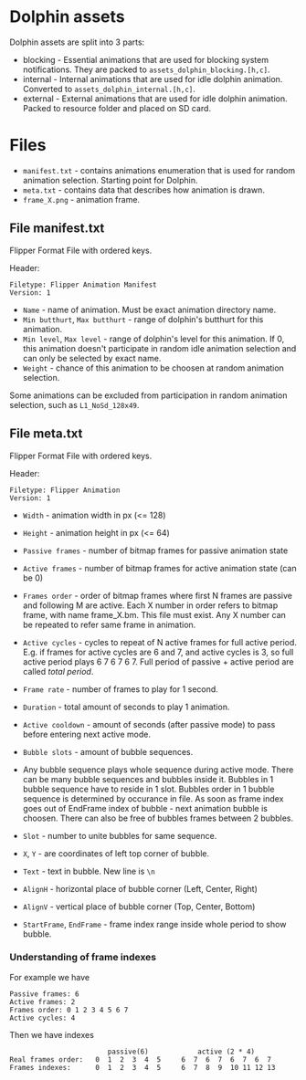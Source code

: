 # Dolphin assets

Dolphin assets are split into 3 parts:

- blocking - Essential animations that are used for blocking system notifications. They are packed to `assets_dolphin_blocking.[h,c]`.
- internal  - Internal animations that are used for idle dolphin animation. Converted to `assets_dolphin_internal.[h,c]`.
- external  - External animations that are used for idle dolphin animation. Packed to resource folder and placed on SD card.

# Files

- `manifest.txt` - contains animations enumeration that is used for random animation selection. Starting point for Dolphin.
- `meta.txt`     - contains data that describes how animation is drawn.
- `frame_X.png`  - animation frame.

## File manifest.txt

Flipper Format File with ordered keys.

Header:

```
Filetype: Flipper Animation Manifest
Version: 1
```

- `Name` - name of animation. Must be exact animation directory name.
- `Min butthurt`, `Max butthurt` - range of dolphin's butthurt for this animation.
- `Min level`, `Max level` - range of dolphin's level for this animation. If 0, this animation doesn't participate in random idle animation selection and can only be selected by exact name.
- `Weight` - chance of this animation to be choosen at random animation selection.

Some animations can be excluded from participation in random animation selection, such as `L1_NoSd_128x49`.

## File meta.txt

Flipper Format File with ordered keys.

Header:

```
Filetype: Flipper Animation
Version: 1
```

- `Width` - animation width in px (<= 128)
- `Height` - animation height in px (<= 64)
- `Passive frames` - number of bitmap frames for passive animation state
- `Active frames` - number of bitmap frames for active animation state (can be 0)
- `Frames order` - order of bitmap frames where first N frames are passive and following M are active. Each X number in order refers to bitmap frame, with name frame\_X.bm. This file must exist. Any X number can be repeated to refer same frame in animation.
- `Active cycles` - cycles to repeat of N active frames for full active period. E.g. if frames for active cycles are 6 and 7, and active cycles is 3, so full active period plays 6 7 6 7 6 7. Full period of passive + active period are called *total period*.
- `Frame rate` - number of frames to play for 1 second.
- `Duration` - total amount of seconds to play 1 animation.
- `Active cooldown` - amount of seconds (after passive mode) to pass before entering next active mode.

- `Bubble slots` - amount of bubble sequences.
- Any bubble sequence plays whole sequence during active mode. There can be many bubble sequences and bubbles inside it. Bubbles in 1 bubble sequence have to reside in 1 slot. Bubbles order in 1 bubble sequence is determined by occurance in file. As soon as frame index goes out of EndFrame index of bubble - next animation bubble is choosen. There can also be free of bubbles frames between 2 bubbles.

- `Slot` - number to unite bubbles for same sequence.
- `X`, `Y` - are coordinates of left top corner of bubble.
- `Text` - text in bubble. New line is `\n`
- `AlignH` - horizontal place of bubble corner (Left, Center, Right)
- `AlignV` - vertical place of bubble corner (Top, Center, Bottom)
- `StartFrame`, `EndFrame` - frame index range inside whole period to show bubble.

### Understanding of frame indexes

For example we have

```
Passive frames: 6
Active frames: 2
Frames order: 0 1 2 3 4 5 6 7
Active cycles: 4
```

Then we have indexes

```
                        passive(6)            active (2 * 4)
Real frames order:   0  1  2  3  4  5     6  7  6  7  6  7  6  7
Frames indexes:      0  1  2  3  4  5     6  7  8  9  10 11 12 13
```
